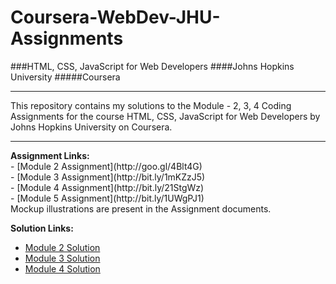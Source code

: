 # Coursera-WebDev-JHU-Assignments

###HTML, CSS, JavaScript for Web Developers
####Johns Hopkins University
#####Coursera
<hr>
This repository contains my solutions to the Module - 2, 3, 4 Coding Assignments for the course HTML, CSS, JavaScript for Web Developers by Johns Hopkins University on Coursera. <br>

<hr>
<b>Assignment Links:</b> <br>
- [Module 2 Assignment](http://goo.gl/4Blt4G) <br>
- [Module 3 Assignment](http://bit.ly/1mKZzJ5) <br>
- [Module 4 Assignment](http://bit.ly/21StgWz) <br>
- [Module 5 Assignment](http://bit.ly/1UWgPJ1) <br>
Mockup illustrations are present in the Assignment documents.
<br>

<b>Solution Links:</b> <br>
- [Module 2 Solution](http://gouravsaha.github.io/Coursera-WebDev-JHU-Assignments/module-2-solution/index.html) <br>
- [Module 3 Solution](http://gouravsaha.github.io/Coursera-WebDev-JHU-Assignments/module-3-solution/index.html) <br>
- [Module 4 Solution](http://gouravsaha.github.io/Coursera-WebDev-JHU-Assignments/module-4-solution/index.html) <br>
